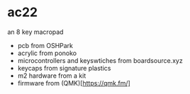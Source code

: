 # ac22
an 8 key macropad

* pcb from OSHPark
* acrylic from ponoko
* microcontrollers and keyswtiches from boardsource.xyz
* keycaps from signature plastics
* m2 hardware from a kit
* firmware from (QMK)[https://qmk.fm/]
